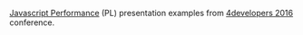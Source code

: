 [Javascript Performance](http://slides.com/pkabacinski/jsperformance/live#/) (PL) presentation examples from [4developers 2016](http://2016.4developers.org.pl/en/) conference.
